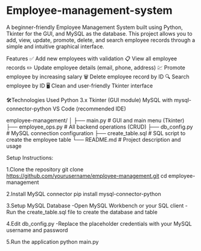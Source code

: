 # Employee-management-system
A beginner-friendly Employee Management System built using Python, Tkinter for the GUI, and MySQL as the database. This project allows you to add, view, update, promote, delete, and search employee records through a simple and intuitive graphical interface.

Features
✅ Add new employees with validation
📋 View all employee records
✏️ Update employee details (email, phone, address)
💹 Promote employee by increasing salary
🗑️ Delete employee record by ID
🔍 Search employee by ID
🖥️ Clean and user-friendly Tkinter interface

🛠️Technologies Used
 Python 3.x
 Tkinter (GUI module)
 MySQL with mysql-connector-python
 VS Code (recommended IDE)

employee-management/
│
├── main.py               # GUI and main menu (Tkinter)
├── employee_ops.py       # All backend operations (CRUD)
├── db_config.py          # MySQL connection configuration
├── create_table.sql      # SQL script to create the employee table
└── README.md             # Project description and usage

Setup Instructions:

1.Clone the repository
git clone https://github.com/yourusername/employee-management.git
cd employee-management

2.Install MySQL connector
pip install mysql-connector-python

3.Setup MySQL Database
-Open MySQL Workbench or your SQL client
-Run the create_table.sql file to create the database and table

4.Edit db_config.py
-Replace the placeholder credentials with your MySQL username and password

5.Run the application
python main.py


